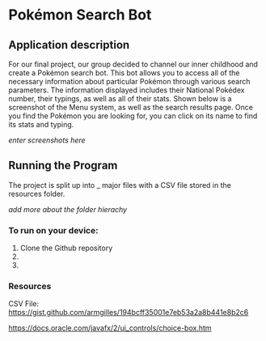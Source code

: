 # Pokémon Search Bot

## Application description 

For our final project, our group decided to channel our inner childhood and create a Pokémon search bot. This bot allows you to access all of the necessary information about particular Pokémon through various search parameters. The information displayed includes their National Pokédex number, their typings, as well as all of their stats. Shown below is a screenshot of the Menu system, as well as the search results page. Once you find the Pokémon you are looking for, you can click on its name to find its stats and typing. 

*enter screenshots here*

## Running the Program 

The project is split up into _ major files with a CSV file stored in the resources folder. 

*add more about the folder hierachy*

### To run on your device:

1. Clone the Github repository
2. 
3. 

### Resources 

CSV File: 
https://gist.github.com/armgilles/194bcff35001e7eb53a2a8b441e8b2c6 

https://docs.oracle.com/javafx/2/ui_controls/choice-box.htm 
